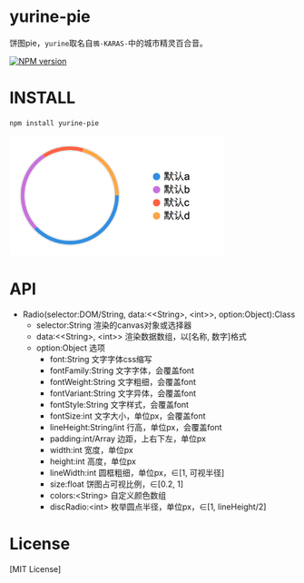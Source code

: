 # yurine-pie

饼图pie，`yurine`取名自`鴉-KARAS-`中的城市精灵百合音。

[![NPM version](https://badge.fury.io/js/yurine-pie.png)](https://npmjs.org/package/yurine-pie)

# INSTALL
```
npm install yurine-pie
```

[![preview](https://raw.githubusercontent.com/yurine-graphics/pie/master/preview.png)](https://github.com/yurine-graphics/pie)

# API
 * Radio(selector:DOM/String, data:\<\<String>, \<int>>, option:Object):Class
   * selector:String 渲染的canvas对象或选择器
   * data:\<\<String>, \<int>> 渲染数据数组，以\[名称, 数字]格式
   * option:Object 选项
     - font:String 文字字体css缩写
     - fontFamily:String 文字字体，会覆盖font
     - fontWeight:String 文字粗细，会覆盖font
     - fontVariant:String 文字异体，会覆盖font
     - fontStyle:String 文字样式，会覆盖font
     - fontSize:int 文字大小，单位px，会覆盖font
     - lineHeight:String/int 行高，单位px，会覆盖font
     - padding:int/Array 边距，上右下左，单位px
     - width:int 宽度，单位px
     - height:int 高度，单位px
     - lineWidth:int 圆框粗细，单位px，∈\[1, 可视半径]
     - size:float 饼图占可视比例，∈\[0.2, 1]
     - colors:\<String> 自定义颜色数组
     - discRadio:\<int> 枚举圆点半径，单位px，∈\[1, lineHeight/2]

# License
[MIT License]
